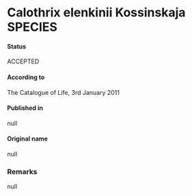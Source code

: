 # Calothrix elenkinii Kossinskaja SPECIES

#### Status
ACCEPTED

#### According to
The Catalogue of Life, 3rd January 2011

#### Published in
null

#### Original name
null

### Remarks
null